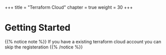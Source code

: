 +++
title = "Terraform Cloud"
chapter = true
weight = 30
+++

# Getting Started
{{% notice note %}}
If you have a existing terraform cloud account you can skip the registeration
{{% /notice %}}